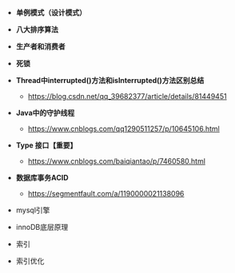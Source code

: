 - **单例模式（设计模式）**

- **八大排序算法**

- **生产者和消费者**
- **死锁**

- **Thread中interrupted()方法和isInterrupted()方法区别总结**
  - https://blog.csdn.net/qq_39682377/article/details/81449451

- **Java中的守护线程**
  - https://www.cnblogs.com/qq1290511257/p/10645106.html

- **Type 接口【重要】**
  - https://www.cnblogs.com/baiqiantao/p/7460580.html

- **数据库事务ACID**
  - https://segmentfault.com/a/1190000021138096

- mysql引擎
- innoDB底层原理
- 索引
- 索引优化